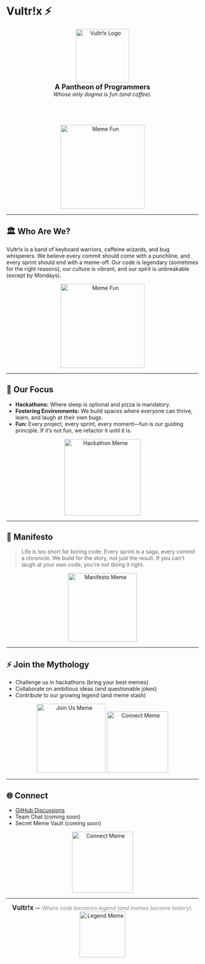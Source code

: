 

# Vultr!x ⚡️

<div align="center">
  <img src="https://media.giphy.com/media/9J7tdYltWyXIY/giphy.gif" width="140" alt="Vultr!x Logo" />
  <br>
  <strong style="font-size:1.3em;">A Pantheon of Programmers</strong>
  <br>
  <em>Whose only dogma is fun (and coffee).</em>
  <br><br>
  <span style="font-size:1.1em; color:#fff;">We're not building a portfolio, we're building a mythology. And maybe a meme empire.</span><br>
</div><br>

<div align="center">
  <img src="https://media.giphy.com/media/l0MYt5jPR6QX5pnqM/giphy.gif" width="220" alt="Meme Fun" />
</div>

---
## 🏛️ Who Are We?
Vultr!x is a band of keyboard warriors, caffeine wizards, and bug whisperers. We believe every commit should come with a punchline, and every sprint should end with a meme-off. Our code is legendary (sometimes for the right reasons), our culture is vibrant, and our spirit is unbreakable (except by Mondays).

<div align="center">
  <img src="https://media.giphy.com/media/13HgwGsXF0aiGY/giphy.gif" width="220" alt="Meme Fun" />
</div>

---

## 🎯 Our Focus
- **Hackathons:** Where sleep is optional and pizza is mandatory.
- **Fostering Environments:** We build spaces where everyone can thrive, learn, and laugh at their own bugs.
- **Fun:** Every project, every sprint, every moment—fun is our guiding principle. If it’s not fun, we refactor it until it is.

<div align="center">
  <img src="https://media.giphy.com/media/26ufdipQqU2lhNA4g/giphy.gif" width="200" alt="Hackathon Meme" />
</div>

---

## 📜 Manifesto
> Life is too short for boring code. Every sprint is a saga, every commit a chronicle. We build for the story, not just the result. If you can't laugh at your own code, you're not doing it right.

<div align="center">
  <img src="https://media.giphy.com/media/5GoVLqeAOo6PK/giphy.gif" width="180" alt="Manifesto Meme" />
</div>

---

## ⚡️ Join the Mythology
- Challenge us in hackathons (bring your best memes)
- Collaborate on ambitious ideas (and questionable jokes)
- Contribute to our growing legend (and meme stash)

<div align="center">
  <img src="https://media.giphy.com/media/3o7aD2saalBwwftBIY/giphy.gif" width="180" alt="Join Us Meme" />
  <img src="https://media.giphy.com/media/13HgwGsXF0aiGY/giphy.gif" width="160" alt="Connect Meme" />
</div>

---

## 🌐 Connect
- [GitHub Discussions](https://github.com/orgs/Vultr-x/discussions)
- Team Chat (coming soon)
- Secret Meme Vault (coming soon)

<div align="center">
  <img src="https://media.giphy.com/media/3o6ZtpxSZbQRRnwCKQ/giphy.gif" width="160" alt="Connect Meme" />
</div>

---

<div align="center">
  <strong style="font-size:1.2em; color:#222;">Vultr!x</strong> — <em style="color:#888;">Where code becomes legend (and memes become history).</em>
  <br>
  <img src="https://media.giphy.com/media/l2JHRhAtnJSDNJ2py/giphy.gif" width="120" alt="Legend Meme" />
</div>
